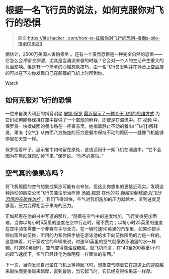 # 根据一名飞行员的说法，如何克服你对飞行的恐惧

> 原文:[https://life hacker . com/how-to-征服你对飞行的恐惧-根据a-pilo-1849119523](https://lifehacker.com/how-to-conquer-your-fear-of-flying-according-to-a-pilo-1849119523)

据估计，2500万美国人害怕乘坐 。还有一个虽然恐惧是一种完全自然的恐惧——它怎么会*停留在那里*，尤其是当湍流来袭的时候？它会对一个人的生活产生重大的负面影响。但是有一个简单的心理想象技巧，由一名飞行员发明并在抖音上空盘旋的可以在下次你发现自己在颠簸的飞机上时帮到你。

Watch

## 如何克服对飞行的恐惧

一位来自澳大利亚的抖音明星 [安娜·保罗](https://www.tiktok.com/@anna..paull) [最近展示了一种关于飞机的思维方式](https://www.tiktok.com/@anna..paull/video/7108616774358191361?is_copy_url=1&is_from_webapp=v1) 为它们如何能够保持在空中提供了一个直观的解释，即使是在湍流中。在 [视频](https://www.tiktok.com/@anna..paull/video/7108616774358191361?is_copy_url=1&is_from_webapp=v1) 中，保罗将一块揉成团的餐巾粘在一杯果冻里。她指着静止不动的餐巾(“飞机】)解释说，果冻【空气】从四面八方施加的压力是餐巾保持不动的原因——就像飞机能够停留在天空一样。

保罗摇着杯子，展示餐巾如何留在原处，这也适用于一架飞机在湍流中。“它不会因为在晃动就自动掉下来，”保罗说。“你不必害怕。”

## 空气真的像果冻吗？

将飞机周围的空气想象成果冻可能有点夸张，但这比你想象的更接近现实。发明这种运动的航空公司飞行员兼注册治疗师 [汤姆·邦恩](https://www.fearofflying.com/) 在他的书 [*翱翔中解释道:对飞行恐惧的突破性治疗*](https://tinyurl.com/3ck4fy4h) ，我们飞得越快，空气对我们施加的压力就越大，直到速度足够高，压力变得相当于果冻的压力。

正如邦恩在他的书中写道的那样，“随着在空气中的速度增加，飞行变得更加困难。当你以每小时5英里的速度在空中行走时，毫不费力；以每小时25英里的速度在空中骑车需要一个非赛车手尽全力。在一辆时速50英里的汽车里，如果你把手伸出窗外向前推，所用的力和你把手放在游泳池的水下向前推所用的力是一样的。这意味着，对于穿过它的车辆来说，时速50英里的空气就像游泳池里的水一样稠。时速80英里时，空气变得像油或糖浆。就飞机而言，在140至200英里/小时的起飞速度下，空气已经转化为像明胶一样固体的东西。”

下一次，当你发现自己坐在飞机上等待起飞时，想象空气随着它在跑道上的速度越来越快而变得越来越厚，直到最后，当它起飞时，它已经变得像果冻一样厚。